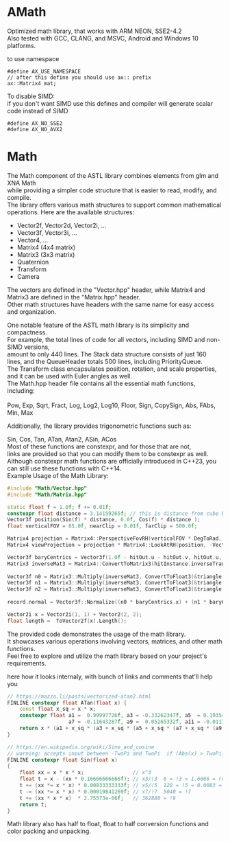 # AMath
Optimized math library, that works with ARM NEON, SSE2-4.2 <br>
Also tested with GCC, CLANG, and MSVC, Android and Windows 10 platforms.

to use namespace 
```
#define AX_USE_NAMESPACE
// after this define you should use ax:: prefix
ax::Matrix4 mat;
```

To disable SIMD:<br>
if you don't want SIMD use this defines and compiler will generate scalar code instead of SIMD
```
#define AX_NO_SSE2
#define AX_NO_AVX2
```

# Math

The Math component of the ASTL library combines elements from glm and XNA Math<br>
while providing a simpler code structure that is easier to read, modify, and compile. <br>
The library offers various math structures to support common mathematical operations. Here are the available structures:<br>

* Vector2f, Vector2d, Vector2i, ...
* Vector3f, Vector3i, ...
* Vector4, ...
* Matrix4 (4x4 matrix)
* Matrix3 (3x3 matrix)
* Quaternion
* Transform
* Camera

The vectors are defined in the "Vector.hpp" header, while Matrix4 and Matrix3 are defined in the "Matrix.hpp" header.<br>
Other math structures have headers with the same name for easy access and organization.<br>

One notable feature of the ASTL math library is its simplicity and compactness.<br>
For example, the total lines of code for all vectors, including SIMD and non-SIMD versions,<br>
amount to only 440 lines. The Stack data structure consists of just 160 lines, and the QueueHeader totals 500 lines, including PriorityQueue.<br>
The Transform class encapsulates position, rotation, and scale properties, and it can be used with Euler angles as well.<br>
The Math.hpp header file contains all the essential math functions, including:<br>
<br>
Pow, Exp, Sqrt, Fract, Log, Log2, Log10, Floor, Sign, CopySign, Abs, FAbs, Min, Max<br>

Additionally, the library provides trigonometric functions such as:

Sin, Cos, Tan, ATan, Atan2, ASin, ACos <br>
Most of these functions are constexpr, and for those that are not,<br>
links are provided so that you can modify them to be constexpr as well.<br>
Although constexpr math functions are officially introduced in C++23, you can still use these functions with C++14.<br>
Example Usage of the Math Library:

```cpp
#include "Math/Vector.hpp"
#include "Math/Matrix.hpp"

static float f = 1.0f; f += 0.01f;
constexpr float distance = 3.14159265f; // this is distance from cube but I did use pi anyways 
Vector3f position(Sin(f) * distance, 0.0f, Cos(f) * distance );
float verticalFOV = 65.0f, nearClip = 0.01f, farClip = 500.0f;

Matrix4 projection = Matrix4::PerspectiveFovRH(verticalFOV * DegToRad, m_NativeWindow->GetWidth(), m_NativeWindow->GetHeight(), nearClip, farClip);
Matrix4 viewProjection = projection * Matrix4::LookAtRH(position, -Vector3f::Normalize(position), Vector3f::Up());

Vector3f baryCentrics = Vector3f(1.0f - hitOut.u - hitOut.v, hitOut.u, hitOut.v);
Matrix3 inverseMat3 = Matrix4::ConvertToMatrix3(hitInstance.inverseTransform);
		
Vector3f n0 = Matrix3::Multiply(inverseMat3, ConvertToFloat3(&triangle.normal0x));
Vector3f n1 = Matrix3::Multiply(inverseMat3, ConvertToFloat3(&triangle.normal1x));
Vector3f n2 = Matrix3::Multiply(inverseMat3, ConvertToFloat3(&triangle.normal2x));
	        
record.normal = Vector3f::Normalize((n0 * baryCentrics.x) + (n1 * baryCentrics.y) + (n2 * baryCentrics.z));

Vector2i x = Vector2i(1, 1) + Vector2(2, 2);
float length =  ToVector2f(x).Length();
```

The provided code demonstrates the usage of the math library.<br>
It showcases various operations involving vectors, matrices, and other math functions.<br>
Feel free to explore and utilize the math library based on your project's requirements.

here how it looks internaly, with bunch of links and comments that'll help you

```cpp
// https://mazzo.li/posts/vectorized-atan2.html
FINLINE constexpr float ATan(float x) {
	const float x_sq = x * x;
	constexpr float a1 =  0.99997726f, a3 = -0.33262347f, a5  = 0.19354346f,
	                a7 = -0.11643287f, a9 =  0.05265332f, a11 = -0.01172120f;
	return x * (a1 + x_sq * (a3 + x_sq * (a5 + x_sq * (a7 + x_sq * (a9 + x_sq * a11)))));
}

// https://en.wikipedia.org/wiki/Sine_and_cosine
// warning: accepts input between -TwoPi and TwoPi  if (Abs(x) > TwoPi) use x = FMod(x + PI, TwoPI) - PI;
FINLINE constexpr float Sin(float x) 
{
	float xx = x * x * x;                // x^3
	float t = x - (xx * 0.16666666666f); // x3/!3  6 = !3 = 1.6666 = rcp(3)
	t += (xx *= x * x) * 0.00833333333f; // x5/!5  120 = !5 = 0.0083 = rcp(5)
	t -= (xx *= x * x) * 0.00019841269f; // x7/!7  5040 = !7
	t += (xx * x * x)  * 2.75573e-06f;   // 362880 = !9
	return t;
}
```

Math library also has half to float, float to half conversion functions
and color packing and unpacking.
